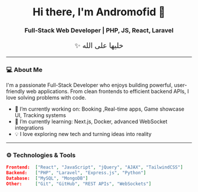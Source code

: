 <h1 align="center">Hi there, I'm Andromofid 👋</h1>
<h3 align="center">Full-Stack Web Developer | PHP, JS, React, Laravel</h3>
<p align="center" dir="rtl" lang="ar" style="font-size: 1.2rem;">
  خليها على الله ✨
</p>

---

### 💻 About Me

I'm a passionate Full-Stack Developer who enjoys building powerful, user-friendly web applications. From clean frontends to efficient backend APIs, I love solving problems with code.

- 🔭 I’m currently working on: Booking ,Real-time apps, Game showcase UI, Tracking systems
- 🌱 I’m currently learning: Next.js, Docker, advanced WebSocket integrations
- 💡 I love exploring new tech and turning ideas into reality

---

### ⚙️ Technologies & Tools

```json
Frontend:  ["React", "JavaScript", "jQuery", "AJAX", "TailwindCSS"]
Backend:   ["PHP", "Laravel", "Express.js", "Python"]
Database:  ["MySQL", "MongoDB"]
Other:     ["Git", "GitHub", "REST APIs", "WebSockets"]
